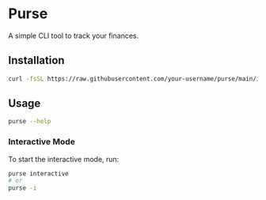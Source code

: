 # Purse

A simple CLI tool to track your finances.

## Installation

```bash
curl -fsSL https://raw.githubusercontent.com/your-username/purse/main/install.sh | sh
```

## Usage

```bash
purse --help
```

### Interactive Mode

To start the interactive mode, run:

```bash
purse interactive
# or
purse -i
```